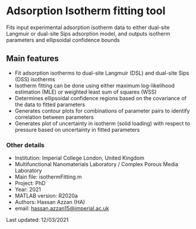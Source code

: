 # Adsorption Isotherm fitting tool

Fits input experimental adsorption isotherm data to either dual-site Langmuir or dual-site Sips adsorption model, and outputs isotherm parameters and ellipsoidal confidence bounds

## Main features

- Fit adsorption isotherms to dual-site Langmuir (DSL) and dual-site Sips (DSS) isotherms
- Isotherm fitting can be done using either maximum log-likelihood estimation (MLE) or weighted least sum of squares (WSS)
- Determines ellipsoidal confidence regions based on the covariance of the data to fitted parameters
- Generates contour plots for combinations of parameter pairs to identify correlation between parameters
- Generates plot of uncertainty in isotherm (solid loading) with respect to pressure based on uncertainty in fitted parameters

### Other details
- Institution: Imperial College London, United Kingdom
- Multifunctional Nanomaterials Laboratory / Complex Porous Media Laboratory
- Main file: isothermFitting.m
- Project: PhD
- Year: 2021
- MATLAB version: R2020a
- Authors: Hassan Azzan (HA)
- email: hassan.azzan15@imperial.ac.uk

Last updated: 12/03/2021
